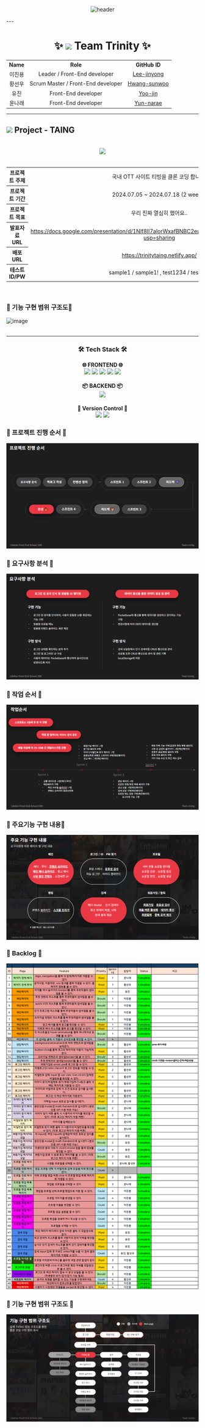 <div align="center">
  
![header](https://capsule-render.vercel.app/api?type=waving&height=300&color=gradient&text=트포를%20뽑기%20위한%203위일체의%20처절한%20사투기&fontSize=40&fontAlignY=32&animation=blink&desc=Techit%20FES%2010기%20Vanilla%20project%203조의%20프로젝트%20과정을%20정리한%20wiki%20문서입니다.&textBg=false)

</div>
---

<h1 align="center">✨ <img src ="https://github.com/user-attachments/assets/8bd40f8d-edba-4fdb-bdaa-21ec35653f2f"/> Team Trinity ✨</h1>
<table align="center">
  <tr>
    <th style="text-align:center">Name</th>
    <th style="text-align:center">Role</th>
    <th style="text-align:center">GitHub ID</th>
  </tr>
  <tr>
    <td style="text-align:center">이진용</td>
    <td style="text-align:center">Leader / Front-End developer</td>
    <td style="text-align:center"><a href="https://github.com/Lee-Jinyong">Lee-jinyong</a></td>
  </tr>
  <tr>
    <td style="text-align:center">황선우</td>
    <td style="text-align:center">Scrum Master / Front-End developer</td>
    <td style="text-align:center"><a href="https://github.com/EraMorgett4">Hwang-sunwoo</a></td>
  </tr>
  <tr>
    <td style="text-align:center">유진</td>
    <td style="text-align:center">Front-End developer</td>
    <td style="text-align:center"><a href="https://github.com/jinjintv">Yoo-jin</a></td>
  </tr>
  <tr>
    <td style="text-align:center">윤나래</td>
    <td style="text-align:center">Front-End developer</td>
    <td style="text-align:center"><a href="https://github.com/yun-narae">Yun-narae</a></td>
  </tr>
</table>

---

<h2 align="justify"><img src="https://github.com/user-attachments/assets/b4c8e18e-1bde-4fcd-90df-7dd2f24c9a3b"/>   Project - TAING</h2>
<br/>

<div align="center"><a href="https://trinitytaing.netlify.app/"><img src = "https://github.com/user-attachments/assets/4db712a0-fe45-463e-b9b1-4868571da80d"/></a></div>
<br/>

<table align="center">
  <tr>
    <th style="text-align:center">프로젝트 주제</th>
    <td style="text-align:center">국내 OTT 사이트 티빙을 클론 코딩 합니다.</td>
  </tr>
  <tr>
    <th style="text-align:center">프로젝트 기간</th>
    <td style="text-align:center">2024.07.05 ~ 2024.07.18 (2 weeks)</td>
  </tr>
  <tr>
    <th style="text-align:center">프로젝트 목표</th>
    <td style="text-align:center">우리 진짜 열심히 했어요..</td>
  </tr>
  <tr>
    <th style="text-align:center">발표자료 URL</th>
    <td style="text-align:center"><a href="https://docs.google.com/presentation/d/1Nlf8Il7alorWxafBNBC2euCla37QOO5O_VgWwgFUpeU/edit?usp=sharing">https://docs.google.com/presentation/d/1Nlf8Il7alorWxafBNBC2euCla37QOO5O_VgWwgFUpeU/edit?usp=sharing</a></td>
  </tr>
  <tr>
    <th style="text-align:center">배포 URL</th>
    <td style="text-align:center"><a href="https://trinitytaing.netlify.app/">https://trinitytaing.netlify.app/</a></td>
  </tr>
  <tr>
    <th style="text-align:center">테스트 ID/PW</th>
    <td style="text-align:center">sample1 / sample1! , test1234 / testtest</td>
  </tr>
</table>

<br/>

<h3 align="justify">💠 기능 구현 범위 구조도💠</h3>

![image](https://github.com/user-attachments/assets/3663f302-e3c7-45d0-b9fd-f3b3dba2d360)
<br/><br/>

---

<h3 align="center">🛠️ Tech Stack 🛠️</h3>

<p align="center">
  <b>🌐 FRONTEND 🌐</b><br>
  <img src="https://img.shields.io/badge/HTML5-E34F26?style=for-the-badge&logo=html5&logoColor=white">
  <img src="https://img.shields.io/badge/Sass-CC6699?style=for-the-badge&logo=sass&logoColor=white">
  <img src="https://img.shields.io/badge/Javascript-F7DF1E?style=for-the-badge&logo=javascript&logoColor=black">
  <img src="https://img.shields.io/badge/Swiper.js-6332F6?style=for-the-badge&logo=swiper&logoColor=white">
  <img src="https://img.shields.io/badge/GSAP-88CE02?style=for-the-badge&logo=greensock&logoColor=white"><br><br>
  <b>📦 BACKEND 📦</b><br>
  <img src="https://img.shields.io/badge/PocketBase-3b5998?style=for-the-badge&logo=pocketbase&logoColor=white"><br><br>
  <b>🔧 Version Control 🔧</b><br>
  <img src="https://img.shields.io/badge/Git-F05032?style=for-the-badge&logo=git&logoColor=white">
  <img src="https://img.shields.io/badge/GitHub-181717?style=for-the-badge&logo=github&logoColor=white">
</p>

<h3 align="justify">💠 프로젝트 진행 순서 💠</h3>

![projectProgress](/imgforREADME/image1.png)

<h3 align="justify">💠 요구사항 분석 💠</h3>

![Requirement Analysis](/imgforREADME/image2.png)

<h3 align="justify">💠 작업 순서 💠</h3>

![Workflow](/imgforREADME/image3.png)

<h3 align="justify">💠 주요기능 구현 내용💠</h3>

![Usecases](/imgforREADME/image5.png)

<h3 align="justify">💠 Backlog 💠</h3>

![Backlog](/imgforREADME/image4.png)

<h3 align="justify">💠 기능 구현 범위 구조도 💠</h3>

![기능 구현 범위 구조도](/imgforREADME//image6.png)
